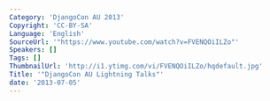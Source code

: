```yaml
---
Category: 'DjangoCon AU 2013'
Copyright: 'CC-BY-SA'
Language: 'English'
SourceUrl: '"https://www.youtube.com/watch?v=FVENQOiILZo"'
Speakers: []
Tags: []
ThumbnailUrl: 'http://i1.ytimg.com/vi/FVENQOiILZo/hqdefault.jpg'
Title: '"DjangoCon AU Lightning Talks"'
date: '2013-07-05'
---
```


